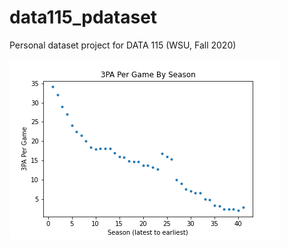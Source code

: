 # data115_pdataset
Personal dataset project for DATA 115 (WSU, Fall 2020)

![3PA per season visualization](https://github.com/jeanwoo/data115_pdataset/blob/master/3PA_visual.png?raw=true)
